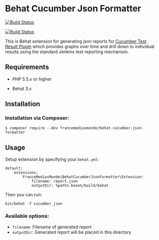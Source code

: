 # Behat Cucumber Json Formatter 

[![Build Status](https://travis-ci.org/FranceMediasMonde/behat-cucumber-json-formatter.svg?branch=master)](https://travis-ci.org/FranceMediasMonde/behat-cucumber-json-formatter)

[![Build Status](https://travis-ci.org/FranceMediasMonde/behat-cucumber-json-formatter.svg?branch=develop)](https://travis-ci.org/FranceMediasMonde/behat-cucumber-json-formatter)


This is Behat extension for generating json reports for [Cucumber Test Result Plugin](https://github.com/jenkinsci/cucumber-testresult-plugin/) which provides graphs over time and drill down to individual results using the standard Jenkins test reporting mechanism.

## Requirements

- PHP 5.5.x or higher

- Behat 3.x

## Installation

### Installation via Composer:

```
$ composer require --dev francemediasmonde/behat-cucumber-json-formatter
```

## Usage

Setup extension by specifying your `behat.yml`:

```
default:
    extensions:
        FranceMediasMonde\BehatCucumberJsonFormatter\Extension:
            filename: report.json
            outputDir: %paths.base%/build/behat
```

Then you can run:

```
bin/behat -f cucumber_json
```

### Available options:

- `filename`: Filename of generated report
- `outputDir`: Generated report will be placed in this directory
